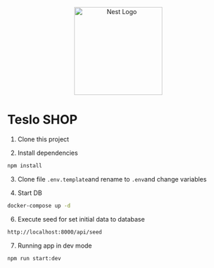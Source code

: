 <p align="center">
  <a href="http://nestjs.com/" target="blank"><img src="https://nestjs.com/img/logo-small.svg" width="200" alt="Nest Logo" /></a>
</p>

# Teslo SHOP

1. Clone this project

2. Install dependencies
```bash
npm install
```

3. Clone file ```.env.template```and rename to ```.env```and change variables

4. Start DB
```bash
docker-compose up -d
```

6. Execute seed for set initial data to database
```bash
http://localhost:8000/api/seed
```


7. Running app in dev mode
```bash
npm run start:dev
```
